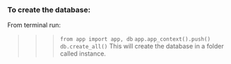 ### To create the database:
From terminal run:
>>> `from app import app, db`
>>>`app.app_context().push()`
>>> `db.create_all()`
This will create the database in a folder called instance.
